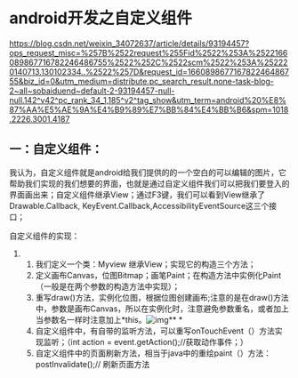 # android开发之自定义组件

https://blog.csdn.net/weixin_34072637/article/details/93194457?ops_request_misc=%257B%2522request%255Fid%2522%253A%2522166089867716782246486755%2522%252C%2522scm%2522%253A%252220140713.130102334..%2522%257D&request_id=166089867716782246486755&biz_id=0&utm_medium=distribute.pc_search_result.none-task-blog-2~all~sobaiduend~default-2-93194457-null-null.142^v42^pc_rank_34_1,185^v2^tag_show&utm_term=android%20%E8%87%AA%E5%AE%9A%E4%B9%89%E7%BB%84%E4%BB%B6&spm=1018.2226.3001.4187



##  一：自定义组件：

我认为，自定义组件就是android给我们提供的的一个空白的可以编辑的图片，它帮助我们实现的我们想要的界面，也就是通过自定义组件我们可以把我们要登入的界面画出来；自定义组件继承View；通过F3键，我们可以看到View继承了Drawable.Callback, KeyEvent.Callback,AccessibilityEventSource这三个接口；

自定义组件的实现：

1. 1. 我们定义一个类：Myview 继承View；实现它的构造三个方法；
   2. 定义画布Canvas，位图Bitmap；画笔Paint；在构造方法中实例化Paint（一般是在两个参数的构造方法中实现）；
   3. 重写draw()方法，实例化位图，根据位图创建画布;注意的是在draw()方法中，参数是画布Canvas，所以在实例化时，注意避免参数重名，或者加上当参数名一样时注意加上*this。![img](https://images2015.cnblogs.com/blog/961148/201608/961148-20160808165841277-1115603998.png)**
      *
   4. 自定义组件中，有自带的监听方法，可以重写onTouchEvent（）方法实现监听；（int action = event.getAction();//获取动作事件；）
   5. 自定义组件中的页面刷新方法，相当于java中的重绘paint（）方法：postInvalidate();// 刷新页面方法